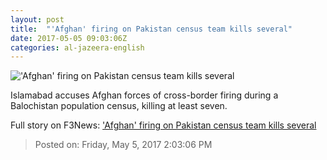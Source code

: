 ```yaml
---
layout: post
title:  "'Afghan' firing on Pakistan census team kills several"
date: 2017-05-05 09:03:06Z
categories: al-jazeera-english
---
```


!['Afghan' firing on Pakistan census team kills several](http://www.aljazeera.com/mritems/Images/2017/5/5/496541a29a93403e91162d071e107136_18.jpg)

Islamabad accuses Afghan forces of cross-border firing during a Balochistan population census, killing at least seven.


Full story on F3News: ['Afghan' firing on Pakistan census team kills several](http://www.f3nws.com/n/jXPkhG)

> Posted on: Friday, May 5, 2017 2:03:06 PM
